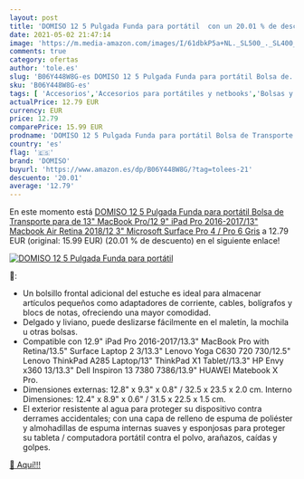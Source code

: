 ```yaml
---
layout: post
title: 'DOMISO 12 5 Pulgada Funda para portátil  con un 20.01 % de descuento'
date: 2021-05-02 21:47:14
image: 'https://m.media-amazon.com/images/I/61dbkP5a+NL._SL500_._SL400_.jpg'
comments: true
category: ofertas
author: 'tole.es'
slug: 'B06Y448W8G-es DOMISO 12 5 Pulgada Funda para portátil Bolsa de...'
sku: 'B06Y448W8G-es'
tags: [ 'Accesorios','Accesorios para portátiles y netbooks','Bolsas y fundas para portátiles y netbooks','Fundas blandas para portátiles y netbooks','Informática','domiso','ipad', ]
actualPrice: 12.79 EUR
currency: EUR
price: 12.79
comparePrice: 15.99 EUR
prodname: 'DOMISO 12 5 Pulgada Funda para portátil Bolsa de Transporte para de 13" MacBook Pro/12 9" iPad Pro 2016-2017/13" Macbook Air Retina 2018/12 3" Microsoft Surface Pro 4 / Pro 6  Gris'
country: 'es'
flag: '🇪🇸'
brand: 'DOMISO'
buyurl: 'https://www.amazon.es/dp/B06Y448W8G/?tag=tolees-21'
descuento: '20.01'
average: '12.79'
---
```


En este momento está [DOMISO 12 5 Pulgada Funda para portátil Bolsa de Transporte para de 13" MacBook Pro/12 9" iPad Pro 2016-2017/13" Macbook Air Retina 2018/12 3" Microsoft Surface Pro 4 / Pro 6  Gris](https://www.amazon.es/dp/B06Y448W8G/?tag=tolees-21) a 12.79 EUR (original: 15.99 EUR) (20.01 %  de descuento) en el siguiente enlace!

[![DOMISO 12 5 Pulgada Funda para portátil ](https://m.media-amazon.com/images/I/61dbkP5a+NL._SL500_._SL400_.jpg)](https://www.amazon.es/dp/B06Y448W8G/?tag=tolees-21)

🔎:

- Un bolsillo frontal adicional del estuche es ideal para almacenar artículos pequeños como adaptadores de corriente, cables, bolígrafos y blocs de notas, ofreciendo una mayor comodidad.
- Delgado y liviano, puede deslizarse fácilmente en el maletín, la mochila u otras bolsas.
- Compatible con 12.9" iPad Pro 2016-2017/13.3" MacBook Pro with Retina/13.5" Surface Laptop 2 3/13.3" Lenovo Yoga C630 720 730/12.5" Lenovo ThinkPad A285 Laptop/13" ThinkPad X1 Tablet//13.3" HP Envy x360 13/13.3" Dell Inspiron 13 7380 7386/13.9" HUAWEI Matebook X Pro.
- Dimensiones externas: 12.8" x 9.3" x 0.8" / 32.5 x 23.5 x 2.0 cm. Interno Dimensiones: 12.4" x 8.9" x 0.6" / 31.5 x 22.5 x 1.5 cm.
- El exterior resistente al agua para proteger su dispositivo contra derrames accidentales; con una capa de relleno de espuma de poliéster y almohadillas de espuma internas suaves y esponjosas para proteger su tableta / computadora portátil contra el polvo, arañazos, caídas y golpes.

[🛒 Aquí!!!](https://www.amazon.es/dp/B06Y448W8G/?tag=tolees-21)
